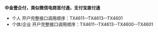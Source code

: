 **中金壹企付，类似微信电商首付通，支付宝直付通**

- 个人 开户完整接口调用顺序：TX4611--TX4613--TX4601
- 个体/企业 开户完整接口调用顺序：TX4611--TX4613--TX4600--TX4601